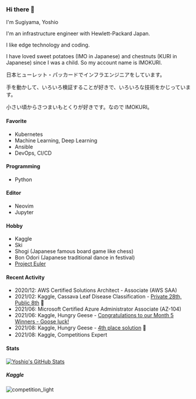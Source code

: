 ### Hi there 👋

I'm Sugiyama, Yoshio


I'm an infrastructure engineer with Hewlett-Packard Japan.

I like edge technology and coding.

I have loved sweet potatoes (IMO in Japanese) and chestnuts (KURI in Japanese) since I was a child.
So my account name is IMOKURI.


日本ヒューレット・パッカードでインフラエンジニアをしています。

手を動かして、いろいろ検証することが好きで、いろいろな技術をかじっています。

小さい頃からさつまいもとくりが好きです。なので IMOKURI。


#### Favorite

- Kubernetes
- Machine Learning, Deep Learning
- Ansible
- DevOps, CI/CD

#### Programming

- Python

#### Editor

- Neovim
- Jupyter

#### Hobby

- Kaggle
- Ski
- Shogi (Japanese famous board game like chess)
- Bon Odori (Japanese traditional dance in festival)
- [Project Euler](https://projecteuler.net/progress=IMOKURI)

#### Recent Activity

- 2020/12: AWS Certified Solutions Architect - Associate (AWS SAA)
- 2021/02: Kaggle, Cassava Leaf Disease Classification - [Private 28th, Public 8th](https://www.kaggle.com/c/cassava-leaf-disease-classification/discussion/220599) 🥈
- 2021/06: Microsoft Certified Azure Administrator Associate (AZ-104)
- 2021/06: Kaggle, Hungry Geese - [Congratulations to our Month 5 Winners - Goose luck!](https://www.kaggle.com/c/hungry-geese/discussion/248986)
- 2021/08: Kaggle, Hungry Geese - [4th place solution](https://www.kaggle.com/c/hungry-geese/discussion/263690) 🥇
- 2021/08: Kaggle, Competitions Expert <img src="https://www.kaggle.com/static/images/tiers/expert@48.png" width="16px">

#### Stats

[![Yoshio's GitHub Stats](https://github-readme-stats.vercel.app/api?username=IMOKURI&show_icons=true)](https://github.com/anuraghazra/github-readme-stats)

##### Kaggle

![competition_light](https://road-to-kaggle-grandmaster.vercel.app/api/badges/IMOKURI/competition/light)

